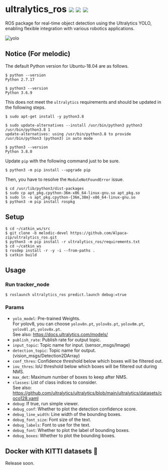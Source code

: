 # ultralytics_ros [![](https://img.shields.io/badge/ROS2-humble-important?style=flat-square&logo=ros)](https://github.com/Alpaca-zip/ultralytics_ros/tree/humble-devel) [![](https://img.shields.io/badge/ROS-noetic-blue?style=flat-square&logo=ros)](https://github.com/Alpaca-zip/ultralytics_ros/tree/noetic-devel) [![](https://img.shields.io/badge/ROS-melodic-blueviolet?style=flat-square&logo=ros)](https://github.com/Alpaca-zip/ultralytics_ros/tree/melodic-devel)
ROS package for real-time object detection using the Ultralytics YOLO, enabling flexible integration with various robotics applications.

![yolo](https://github.com/Alpaca-zip/ultralytics_ros/assets/84959376/9da7dbbf-5cc0-41bc-be82-d481abbf552a)
## Notice (For melodic)
The default Python version for Ubuntu-18.04 are as follows.
```
$ python --version
Python 2.7.17

$ python3 --version
Python 3.6.9
```
This does not meet the `ultralytics` requirements and should be updated in the following steps.
```
$ sudo apt-get install -y python3.8

$ sudo update-alternatives --install /usr/bin/python3 python3 /usr/bin/python3.8 1
update-alternatives: using /usr/bin/python3.8 to provide /usr/bin/python3 (python3) in auto mode

$ python3 --version
Python 3.8.0
```
Update `pip` with the following command just to be sure.
```
$ python3 -m pip install --upgrade pip
```
Then, you have to resolve the `ModuleNotFoundError` issue.
```
$ cd /usr/lib/python3/dist-packages
$ sudo cp apt_pkg.cpython-36m-x86_64-linux-gnu.so apt_pkg.so
$ sudo ln -s apt_pkg.cpython-{36m,38m}-x86_64-linux-gnu.so
$ python3 -m pip install rospkg
```
## Setup
```
$ cd ~/catkin_ws/src
$ git clone -b melodic-devel https://github.com/Alpaca-zip/ultralytics_ros.git
$ python3 -m pip install -r ultralytics_ros/requirements.txt
$ cd ~/catkin_ws
$ rosdep install -r -y -i --from-paths .
$ catkin build
```
## Usage
### Run tracker_node
```
$ roslaunch ultralytics_ros predict.launch debug:=true
```
### Params
- `yolo_model`: Pre-trained Weights.  
For yolov8, you can choose `yolov8n.pt`, `yolov8s.pt`, `yolov8m.pt`, `yolov8l.pt`, `yolov8x.pt`.  
See also: https://docs.ultralytics.com/models/
- `publish_rate`: Publish rate for output topic.
- `input_topic`: Topic name for input. (sensor_msgs/Image)
- `detection_topic`: Topic name for output. (vision_msgs/Detection2DArray)
- `conf_thres`: Confidence threshold below which boxes will be filtered out.
- `iou_thres`: IoU threshold below which boxes will be filtered out during NMS.
- `max_det`: Maximum number of boxes to keep after NMS.
- `classes`: List of class indices to consider.  
See also: https://github.com/ultralytics/ultralytics/blob/main/ultralytics/datasets/coco128.yaml 
- `debug`:  If true, run simple viewer.
- `debug_conf`:  Whether to plot the detection confidence score.
- `debug_line_width`: Line width of the bounding boxes.
- `debug_font_size`: Font size of the text.
- `debug_labels`: Font to use for the text.
- `debug_font`: Whether to plot the label of bounding boxes.
- `debug_boxes`: Whether to plot the bounding boxes.

## Docker with KITTI datasets 🐳
Release soon.

